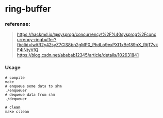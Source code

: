 # ring-buffer

### referense: 
> https://hackmd.io/@sysprog/concurrency/%2F%40sysprog%2Fconcurrency-ringbuffer?fbclid=IwAR2y42syZ7CIS8bn2gMP0_PhdLo9exPXf1xBe189nX_RtjT7vkF4iNtyVfQ
> https://blog.csdn.net/ababab12345/article/details/102931841

### Usage
```
# compile 
make
# enqueue some data to shm
./enqueuer
# dequeue data from shm
./dequeuer

# clean
make cllean
```
